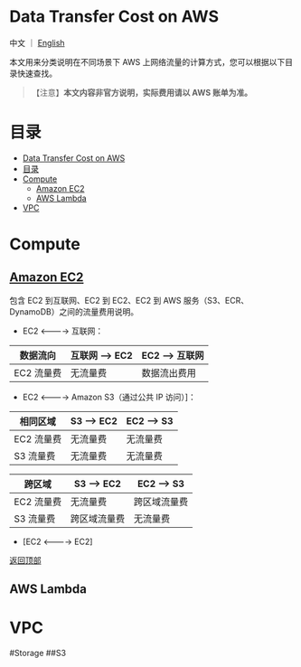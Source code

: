 # Data Transfer Cost on AWS
 
中文 ｜ [English](README-EN.md)

本文用来分类说明在不同场景下 AWS 上网络流量的计算方式，您可以根据以下目录快速查找。  

>【注意】**本文内容非官方说明，实际费用请以 AWS 账单为准。**

# 目录
- [Data Transfer Cost on AWS](#data-transfer-cost-on-aws)
- [目录](#目录)
- [Compute](#compute)
  - [Amazon EC2](#amazon-ec2)
  - [AWS Lambda](#aws-lambda)
- [VPC](#vpc)



# Compute
## [Amazon EC2](Compute/EC2/EC2-CN.md) 

包含 EC2 到互联网、EC2 到 EC2、EC2 到 AWS 服务（S3、ECR、DynamoDB）之间的流量费用说明。
* EC2 <----> 互联网： 
	
数据流向 | 互联网 --> EC2 | EC2 --> 互联网
----|------|----
EC2 流量费 | 无流量费 | 数据流出费用

*  EC2 <----> Amazon S3（通过公共 IP 访问）]：

相同区域 | S3 --> EC2 | EC2 --> S3
----|------|----
EC2 流量费 | 无流量费 | 无流量费
S3 流量费 | 无流量费  | 无流量费

跨区域 | S3 --> EC2 | EC2 --> S3
----|------|----
EC2 流量费 | 无流量费 | 跨区域流量费
S3 流量费 | 跨区域流量费  | 无流量费

* [EC2 <----> EC2]
	
[返回顶部](#目录)
## AWS Lambda ##


# VPC 

#Storage
##S3



